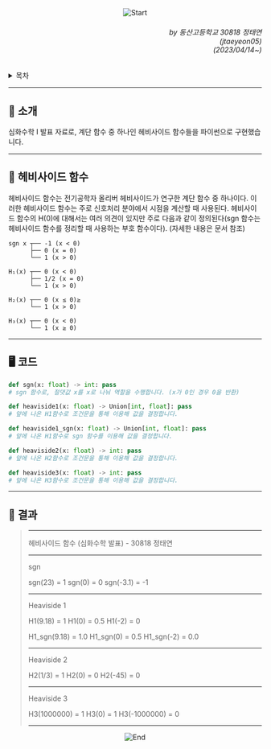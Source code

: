 <div align=center>
    <img src="https://capsule-render.vercel.app/api?type=waving&height=280&fontSize=70&fontAlignY=45&color=gradient&customColorList=19&section=header&text=Heaviside%20Function" alt="Start"/>
</div>

<div align=right>
    <h6>
        by 동산고등학교 30818 정태연<br/>
        (jtaeyeon05)<br/>  
        (2023/04/14~)
    </h6>
</div>

<details>
    <summary>목차</summary>
    <h6>
        <ul dir="auto">
            <a href="https://github.com/error0918/MiniProjects/tree/main/Advanced%20Math%20Presentation#-----소개">
                <li>
                    📜 소개
                </li>
            </a>
            <a href="https://github.com/error0918/MiniProjects/tree/main/Advanced%20Math%20Presentation#-----헤비사이드-함수">
                <li>
                    👀 헤비사이드 함수
                </li>
            </a>
            <a href="https://github.com/error0918/MiniProjects/tree/main/Advanced%20Math%20Presentation#-코드">
                <li>
                    🖥️ 코드
                </li>
            </a>
            <a href="https://github.com/error0918/MiniProjects/tree/main/Advanced%20Math%20Presentation#-----결과">
                <li>
                    🧐 결과
                </li>
            </a>
        </ul>
    </h6>
</details>

---

<h2>
    📜 소개
</h2>

심화수학 I 발표 자료로, 계단 함수 중 하나인 헤비사이드 함수들을 파이썬으로 구현했습니다.

---

<h2>
    👀 헤비사이드 함수
</h2>

헤비사이드 함수는 전기공학자 올리버 헤비사이드가 연구한 계단 함수 중 하나이다. 이러한 헤비사이드 함수는 주로 신호처리 분야에서 시점을 계산할 때 사용된다. 헤비사이드 함수의 H(0)에 대해서는 여러 의견이 있지만 주로 다음과 같이 정의된다(sgn 함수는 헤비사이드 함수를 정리할 때 사용하는 부호 함수이다). (자세한 내용은 문서 참조)

```
sgn x ┬── -1 (x < 0)
      ├── 0 (x = 0)
      └── 1 (x > 0)

H₁(x) ┬── 0 (x < 0)
      ├── 1/2 (x = 0)
      └── 1 (x > 0)

H₂(x) ┬── 0 (x ≤ 0)≥
      └── 1 (x > 0)
      
H₃(x) ┬── 0 (x < 0)
      └── 1 (x ≥ 0)
```

---

<h2>
    🖥️ 코드
</h2>

```python
def sgn(x: float) -> int: pass
# sgn 함수로, 절댓값 x를 x로 나눠 역할을 수행합니다. (x가 0인 경우 0을 반환)

def heaviside1(x: float) -> Union[int, float]: pass
# 앞에 나온 H1함수로 조건문을 통해 이용해 값을 결정합니다.

def heaviside1_sgn(x: float) -> Union[int, float]: pass
# 앞에 나온 H1함수로 sgn 함수를 이용해 값을 결정합니다.

def heaviside2(x: float) -> int: pass
# 앞에 나온 H2함수로 조건문을 통해 이용해 값을 결정합니다.

def heaviside3(x: float) -> int: pass
# 앞에 나온 H3함수로 조건문을 통해 이용해 값을 결정합니다.
```

---

<h2>
    🧐 결과
</h2>

> ------------------------------------------
>
> 헤비사이드 함수 (심화수학 발표) - 30818 정태연
>
> ------------------------------------------
>
> sgn
>
> sgn(23) = 1
> sgn(0) = 0
> sgn(-3.1) = -1
>
> ------------------------------------------
>
> Heaviside 1
>
> H1(9.18) = 1
> H1(0) = 0.5
> H1(-2) = 0
>
> H1_sgn(9.18) = 1.0
> H1_sgn(0) = 0.5
> H1_sgn(-2) = 0.0
>
> ------------------------------------------
>
> Heaviside 2
>
> H2(1/3) = 1
> H2(0) = 0
> H2(-45) = 0
>
> ------------------------------------------
>
> Heaviside 3
>
> H3(1000000) = 1
> H3(0) = 1
> H3(-1000000) = 0
>
> ------------------------------------------


<div align=center>
    <img src="https://capsule-render.vercel.app/api?type=waving&height=200&color=gradient&customColorList=19&section=footer&desc=Copyright%202023.%20jtaeyeon05%20all%20rights%20reserved" alt="End"/>
</div>